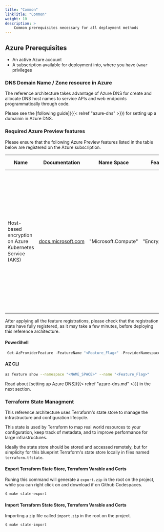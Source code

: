 ```yaml
---
title: "Common"
linkTitle: "Common"
weight: 10
description: >
    Common prerequisites necessary for all deployment methods
---
```


## Azure Prerequisites

* An active Azure account
* A subscription available for deployment into, where you have `Owner` privileges

### DNS Domain Name / Zone resource in Azure

The reference architecture takes advantage of Azure DNS for create and allocate DNS host names to service APIs and web endpoints programmatically through code.

Please see the [following guide]({{< relref "azure-dns" >}}) for setting up a domainin in Azure DNS.

### Required Azure Preview features

Please ensure that the following Azure Preview features listed in the table below are registered on the Azure subscription.

| Name                                                    | Documentation                                                                                                              | Name Space          | Feature Flag       | Description                                                                                                                                                                                             | Azure PowerShell Command                                                                            | Azure CLI Command                                                               |
| ------------------------------------------------------- | -------------------------------------------------------------------------------------------------------------------------- | ------------------- | ------------------ | ------------------------------------------------------------------------------------------------------------------------------------------------------------------------------------------------------- | --------------------------------------------------------------------------------------------------- | ------------------------------------------------------------------------------- |
| Host-based encryption on Azure Kubernetes Service (AKS) | [docs.microsoft.com](https://docs.microsoft.com/en-us/azure/virtual-machines/linux/disks-enable-host-based-encryption-cli) | "Microsoft.Compute" | "EncryptionAtHost" | The data stored on the VM host of your AKS agent nodes' VMs is encrypted at rest and flows encrypted to the Storage service. This means the temp disks are encrypted at rest with platform-managed keys | `Register-AzProviderFeature -FeatureName "EncryptionAtHost" -ProviderNamespace "Microsoft.Compute"` | `az feature register --namespace "Microsoft.Compute" --name "EncryptionAtHost"` |

After applying all the feature registrations, please check that the registration state have fully registered, as it may take a few minutes, before deploying this reference architecture.

#### PowerShell

```PowerShell
 Get-AzProviderFeature -FeatureName "<Feature_Flag>" -ProviderNamespace "<NAME_SPACE>"
```

#### AZ CLI

```bash
az feature show --namespace "<NAME_SPACE>" --name "<Feature_Flag>"
```

Read about [setting up Azure DNS]({{< relref "azure-dns.md" >}}) in the next section.

### Terraform State Managment

This reference architecture uses Terraform's state store to manage the infrastructure and configuration lifecycle.

This state is used by Terraform to map real world resources to your configuration, keep track of metadata, and to improve performance for large infrastructures.

Ideally the state store should be stored and accessed remotely, but for simplicity for this blueprint Terraform's state store locally in files named `terraform.tfstate`.

#### Export Terraform State Store, Terraform Varable and Certs

Runing this command will generate a `export.zip` in the root on the project, while you can right click on and download if on Github Codespaces.

```bash
$ make state-export
```

#### Import Terraform State Store, Terraform Varable and Certs

Importing a zip file called `import.zip` in the root on the project.

```bash
$ make state-import
```
